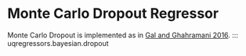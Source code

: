 # Monte Carlo Dropout Regressor

Monte Carlo Dropout is implemented as in [Gal and Ghahramani 2016](https://arxiv.org/abs/1506.02142).
::: uqregressors.bayesian.dropout
